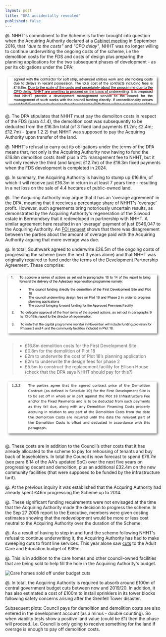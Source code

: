 ```yaml
---
layout: post
title: "DPA accidentally revealed"
published: false
---
```

@. NHHT's commitment to the Scheme is further brought into question when the Acquiring Authority declared at a [Cabinet meeting](http://moderngov.southwark.gov.uk/documents/s63817/Report.Aylesbury%20Regeneration%20Delivery.pdf) in September 2016, that "_due to the costs"_ and _"CPO delay"_, NHHT was no longer willing to continue underwriting the ongoing costs of the scheme, i.e the demolition costs for the FDS and costs of design plus preparing the planning applications for the two subsequent phases of development - as per its obligations under the DPA: 

![Extract from Sep 2016 Cabinet report](/img/nhhtunderwrite.png)


@. The DPA stipulates that NHHT must pay the demoliton costs in respect of the FDS (para 4.1.4), the demolition cost was subsequently to be deducted from the £16.3m total (of 3 fixed land payments £1.2m; £2.4m; £12.7m) - (para 1.2.2) that NHHT was supposed to pay the Acquiring Authority upon transfer of the land.

@. NHHT's refusal to carry out its obligations under the terms of the DPA means that, not only is the Acquiring Authority now having to fund the £16.8m demolition costs itself plus a 2% management fee to NHHT, but it will only receive the third (and largest £12.7m) of the £16.3m fixed payments when the FDS development is completed in 2024. 

@. In summary, the Acquiring Authority is having to stump up £16.8m, of which it will receive just £16.3m in return in at least 7 years time - resulting in a net loss on the sale of 4.4 hectares of public-owned land.

@. The Acquiring Authority may argue that it has an 'overage agreement' in the DPA, meaning that it receives a percentage share of NHHT's 'overage' profit. However, such agreements bring notoriously uncertain results, as demonstrated by the Acquiring Authority's regeneration of the Silwood estate in Bermondsey that it redeveloped in partnership with NHHT. A similar agreement here resulted in an 'overage' payment of just £546,047 to the Acquiring Authority. An [FOI request](https://www.whatdotheyknow.com/request/silwood_estate_regeneration_site/new) shows that there was disagreement between the parties about the amount of overage paid with the Acquiring Authority arguing that more overage was due.

@. In total, Southwark agreed to underwrite £26.5m of the ongoing costs of progressing the scheme (over the next 3 years alone) and that NHHT was originally required to fund under the terms of the Development Partnership Agreement. These comprise:

![](/img/dpafunding.png)

> * £16.8m demolition costs for the First Development Site
> * £0.8m for the demolition of Plot 18
> * £2m to underwrite the cost of Plot 18’s planning application
> * £2m to underwrite the design fees for phase 2
> * £5.5m to construct the replacement facility for Ellison House (check that the DPA says NHHT should pay for this?)

![Extract from DPA](/img/democostsdpa.png)

@. These costs are in addition to the Council’s other costs that it has already allocated to the scheme to pay for rehousing of tenants and buy back of leaseholders. In total the Council is now forecast to spend £76.7m (see para 8.14 of the AA's updated SoC) over the next five years on progressing decant and demolition, plus an additional £32.4m on the new community facilities (that were supposed to be funded by the infrastructure tarif).

@. At the previous inquiry it was established that the Acquring Authority had already spent £46m progressing the Scheme up to 2014.

@. These significant funding requirements were not envisaged at the time that the Acquiring Authority made the decision to progress the scheme. In the Sep 27 2005 report to the Executive, members were given costing estimates showing that the redevelopment would be more or less cost neutral to the Acquiring Authority over the duration of the Scheme. 

@. As a result of having to step in and fund the scheme following NHHT's refusal to continue underwriting it, the Acquiring Authority has had to make sweeping cuts to front line services. This year alone saw [cuts](http://moderngov.southwark.gov.uk/documents/s59115/Policy%20and%20Resources%20Strategy%20201617%20to%20201819.pdf) to the Adult Care and Education budget of £39m.

@. This is in addition to the care homes and other council-owned facilities that are being sold to help fill the hole in the Acquiring Authority's budget.

![Care homes sold off under budget cuts](http://35percent.org/img/carehomesshutdown.jpg)

@. In total, the Acquiring Authority is required to absorb around £100m of central government budget cuts between now and 2019/20. In addition, it has also estimated a cost of £100m to install sprinklers in its tower blocks following safety concerns arising after the Grenfell Tower disaster.


Subsequent plots: Council pays for demolition and demolition costs are also entered in the development account (as a minus - double counting). So when viability tests show a positive land value (could be £1) then the phase will proceed. I.e. Council is only going to receive something for the land if overage is enough to pay off demolition costs.
